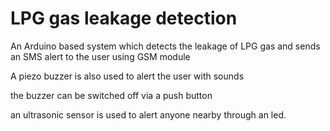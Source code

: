 # LPG gas leakage detection

An Arduino based system which detects the leakage of LPG gas and sends an SMS alert to the user using GSM module

A piezo buzzer is also used to alert the user with sounds

the buzzer can be switched off via a push button

an ultrasonic sensor is used to alert anyone nearby through an led.
